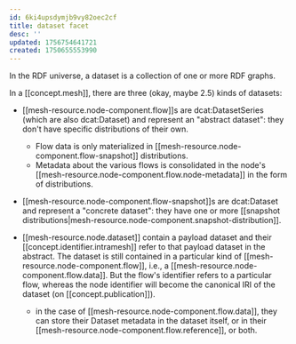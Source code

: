 ```yaml
---
id: 6ki4upsdymjb9vy82oec2cf
title: dataset facet
desc: ''
updated: 1756754641721
created: 1750655553990
---
```


In the RDF universe, a dataset is a collection of one or more RDF graphs.

In a [[concept.mesh]], there are three (okay, maybe 2.5) kinds of datasets:

- [[mesh-resource.node-component.flow]]s are dcat:DatasetSeries (which are also dcat:Dataset) and represent an "abstract dataset": they don't have specific distributions of their own. 
  - Flow data is only materialized in [[mesh-resource.node-component.flow-snapshot]] distributions.
  - Metadata about the various flows is consolidated in the node's [[mesh-resource.node-component.flow.node-metadata]] in the form of distributions.
  
- [[mesh-resource.node-component.flow-snapshot]]s are dcat:Dataset and represent a "concrete dataset": they have one or more [[snapshot distributions|mesh-resource.node-component.snapshot-distribution]]. 

- [[mesh-resource.node.dataset]] contain a payload dataset and their [[concept.identifier.intramesh]] refer to that payload dataset in the abstract. The dataset is still contained in a particular kind of [[mesh-resource.node-component.flow]], i.e., a [[mesh-resource.node-component.flow.data]]. But the flow's identifier refers to a particular flow, whereas the node identifier will become the canonical IRI of the dataset (on [[concept.publication]]).
  - in the case of [[mesh-resource.node-component.flow.data]], they can store their Dataset metadata in the dataset itself, or in their [[mesh-resource.node-component.flow.reference]], or both.
